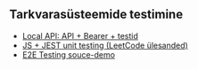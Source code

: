## Tarkvarasüsteemide testimine
- [Local API: API + Bearer + testid](https://github.com/mariasmolina/Testimine_TARgv24/tree/main/api)
- [JS + JEST unit testing (LeetCode ülesanded)](https://github.com/mariasmolina/Testimine_TARgv24/tree/main/jest)
- [E2E Testing souce-demo](https://github.com/mariasmolina/Testimine_TARgv24/tree/main/saucedemo)
